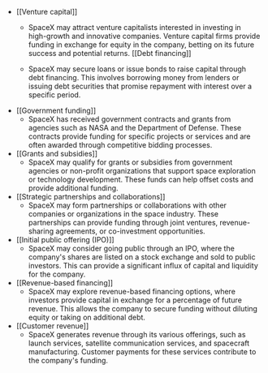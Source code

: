 - [[Venture capital]]
	- SpaceX may attract venture capitalists interested in investing in high-growth and innovative companies. Venture capital firms provide funding in exchange for equity in the company, betting on its future success and potential returns.
[[Debt financing]]

	- SpaceX may secure loans or issue bonds to raise capital through debt financing. This involves borrowing money from lenders or issuing debt securities that promise repayment with interest over a specific period.
- [[Government funding]]
	- SpaceX has received government contracts and grants from agencies such as NASA and the Department of Defense. These contracts provide funding for specific projects or services and are often awarded through competitive bidding processes.
- [[Grants and subsidies]]
	- SpaceX may qualify for grants or subsidies from government agencies or non-profit organizations that support space exploration or technology development. These funds can help offset costs and provide additional funding.
- [[Strategic partnerships and collaborations]]
	- SpaceX may form partnerships or collaborations with other companies or organizations in the space industry. These partnerships can provide funding through joint ventures, revenue-sharing agreements, or co-investment opportunities.
- [[Initial public offering (IPO)]]
	- SpaceX may consider going public through an IPO, where the company's shares are listed on a stock exchange and sold to public investors. This can provide a significant influx of capital and liquidity for the company.
- [[Revenue-based financing]]
	- SpaceX may explore revenue-based financing options, where investors provide capital in exchange for a percentage of future revenue. This allows the company to secure funding without diluting equity or taking on additional debt.
- [[Customer revenue]]
	- SpaceX generates revenue through its various offerings, such as launch services, satellite communication services, and spacecraft manufacturing. Customer payments for these services contribute to the company's funding.